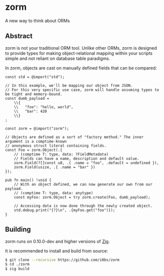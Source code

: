 # zorm

A new way to think about ORMs

## Abstract

zorm is not your traditional ORM tool. Unlike other ORMs, zorm is designed to provide types for
making object-relational mapping within your scripts simple and not reliant on database table
paradigms.

In zorm, objects are cast on manually defined fields that can be compared:

```zig
const std = @import("std");

// In this example, we'll be mapping our object from JSON.
// For this very specific use case, zorm will handle assuming types to be tight and memory-bound.
const dumb_payload =
    \\{
    \\   "foo": "hello, world",
    \\   "bar": 420
    \\}
;

const zorm = @import("zorm");

// Objects are defined as a sort of "factory method." The inner argument is a comptime-known
// anonymous struct literal containing fields.
const Foo = zorm.Object(.{
    // (comptime T: type, data: ?FieldMetadata)
    // Fields can have a name, description and default value.
    zorm.Field(?[]const u8, .{ .name = "foo", .default = undefined }),
    zorm.Field(usize, .{ .name = "bar" })
});

pub fn main() !void {
    // With an object defined, we can now generate our own from our payload.
    // (comptime T: type, data: anytype)
    const myFoo: zorm.Object = try zorm.create(Foo, dumb_payload);

    // Accessing data is now done through the newly created object.
    std.debug.print("{?}\n", .{myFoo.get("foo")});
}
```

## Building

zorm runs on 0.10.0-dev and higher versions of [Zig](https://ziglang.org).

It is recommended to install and build from source:

```bash
$ git clone --recursive https://github.com/i0bs/zorm
$ cd ./zorm
$ zig build
```